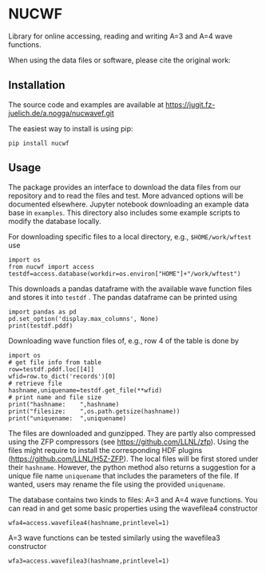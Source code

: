 # NUCWF

Library for online accessing, reading and writing A=3 and A=4 wave functions.

When using the data files or software, please cite the original work:



## Installation 

The source code and examples are available at 
https://jugit.fz-juelich.de/a.nogga/nucwavef.git

The easiest way to install is using pip: 
```
pip install nucwf 
```

## Usage
The package provides an interface to download the data files from our repository and to read the files and test.
More advanced options will be documented elsewhere.
Jupyter notebook downloading an example data base in `examples`.
This directory also includes some example scripts to modify the database locally.

For downloading specific files to a local directory, e.g.,  `$HOME/work/wftest` use 
```
import os 
from nucwf import access
testdf=access.database(workdir=os.environ["HOME"]+"/work/wftest")
```
This downloads a pandas dataframe with the available wave function files and stores it into  `testdf` . The pandas dataframe can be printed using 
```
import pandas as pd  
pd.set_option('display.max_columns', None)
print(testdf.pddf)
```

Downloading wave function files of, e.g., row 4  of the table is done by 
```
import os 
# get file info from table 
row=testdf.pddf.loc[[4]]
wfid=row.to_dict('records')[0]
# retrieve file
hashname,uniquename=testdf.get_file(**wfid)
# print name and file size 
print("hashname:    ",hashname)
print("filesize:    ",os.path.getsize(hashname))
print("uniquename:  ",uniquename)
```
The files are downloaded and gunzipped. They are partly also compressed using the ZFP compressors (see https://github.com/LLNL/zfp).
Using the files might require to install the corresponding HDF plugins (https://github.com/LLNL/H5Z-ZFP).
The local files will be first stored under their `hashname`.
However, the python method also returns a suggestion for a unique file name `uniquename`
that includes the parameters of the file.  If wanted, users may rename the file using the provided `uniquename`. 

The database contains two kinds to files: A=3 and A=4 wave functions.
You can read in and get some basic properties using the wavefilea4 constructor
```
wfa4=access.wavefilea4(hashname,printlevel=1)
```

A=3 wave functions can be tested similarly using the wavefilea3 constructor
```
wfa3=access.wavefilea3(hashname,printlevel=1)
```









